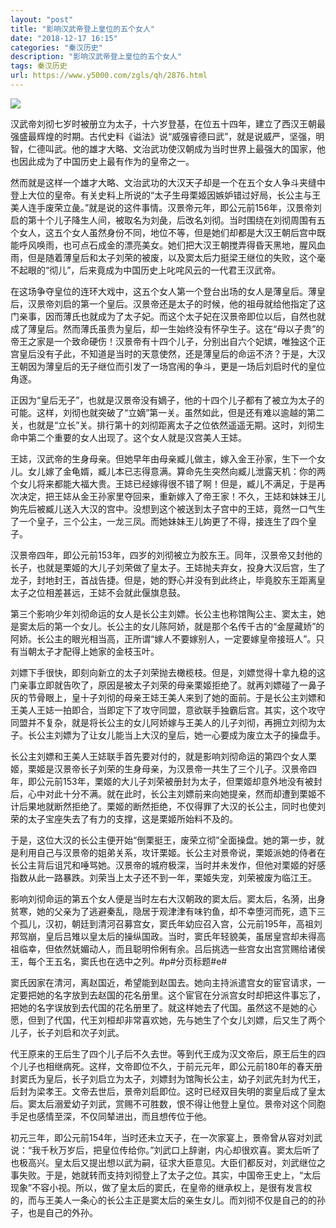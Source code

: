 ```yaml
---
layout: "post"
title: "影响汉武帝登上皇位的五个女人"
date: "2018-12-17 16:15"
categories: "秦汉历史"
description: "影响汉武帝登上皇位的五个女人"
tags: 秦汉历史
url: https://www.y5000.com/zgls/qh/2876.html
---
```






![](https://img.y5000.com/uploads/allimg/160711/4-160G11T92TR.jpg)

汉武帝刘彻七岁时被册立为太子，十六岁登基，在位五十四年，建立了西汉王朝最强盛最辉煌的时期。古代史料《谥法》说“威强睿德曰武”，就是说威严，坚强，明智，仁德叫武。他的雄才大略、文治武功使汉朝成为当时世界上最强大的国家，他也因此成为了中国历史上最有作为的皇帝之一。

然而就是这样一个雄才大略、文治武功的大汉天子却是一个在五个女人争斗夹缝中登上大位的皇帝。有关史料上所说的“太子生母栗姬因嫉妒错过好局，长公主与王美人连手废荣立彘。”就是说的这件事情。汉景帝元年，即公元前156年，汉景帝刘启的第十个儿子降生人间，被取名为刘彘，后改名刘彻。当时围绕在刘彻周围有五个女人，这五个女人虽然身份不同，地位不等，但是她们却都是大汉王朝后宫中既能呼风唤雨，也可点石成金的漂亮美女。她们把大汉王朝搅弄得昏天黑地，腥风血雨，但是随着薄皇后和太子刘荣的被废，以及窦太后力挺梁王继位的失败，这个毫不起眼的“彻儿”，后来竟成为中国历史上叱咤风云的一代君王汉武帝。

在这场争夺皇位的连环大戏中，这五个女人第一个登台出场的女人是薄皇后。薄皇后，汉景帝刘启的第一个皇后。汉景帝还是太子的时候，他的祖母就给他指定了这门亲事，因而薄氏也就成为了太子妃。而这个太子妃在汉景帝即位以后，自然也就成了薄皇后。然而薄氏虽贵为皇后，却一生始终没有怀孕生子。这在“母以子贵”的帝王之家是一个致命硬伤！汉景帝有十四个儿子，分别出自六个妃嫔，唯独这个正宫皇后没有子此，不知道是当时的天意使然，还是薄皇后的命运不济？于是，大汉王朝因为薄皇后的无子继位而引发了一场宫闱的争斗，更是一场后刘启时代的皇位角逐。

正因为“皇后无子”，也就是汉景帝没有嫡子，他的十四个儿子都有了被立为太子的可能。这样，刘彻也就突破了“立嫡”第一关。虽然如此，但是还有难以逾越的第二关，也就是“立长”关。排行第十的刘彻距离太子之位依然遥遥无期。这时，刘彻生命中第二个重要的女人出现了。这个女人就是汉宫美人王娡。

王娡，汉武帝的生身母亲。但她早年由母亲臧儿做主，嫁入金王孙家，生下一个女儿。女儿嫁了金龟婿，臧儿本已志得意满。算命先生突然向臧儿泄露天机：你的两个女儿将来都能大福大贵。王娡已经嫁得很不错了啊！但是，臧儿不满足，于是再次决定，把王娡从金王孙家里夺回来，重新嫁入了帝王家！不久，王娡和妹妹王儿姁先后被臧儿送入大汉的宫中。没想到这个被送到太子宫中的王娡，竟然一口气生了一个皇子，三个公主，一龙三凤。而她妹妹王儿姁更了不得，接连生了四个皇子。

汉景帝四年，即公元前153年，四岁的刘彻被立为胶东王。同年，汉景帝又封他的长子，也就是栗姬的大儿子刘荣做了皇太子。王娡抛夫弃女，投身大汉后宫，生了龙子，封地封王，首战告捷。但是，她的野心并没有到此终止，毕竟胶东王距离皇太子之位相差甚远，王娡不会就此偃旗息鼓。

第三个影响少年刘彻命运的女人是长公主刘嫖。长公主也称馆陶公主、窦太主，她是窦太后的第一个女儿。长公主的女儿陈阿娇，就是那个名传千古的“金屋藏娇”的阿娇。长公主的眼光相当高，正所谓“嫁人不要嫁别人，一定要嫁皇帝接班人”。只有当朝太子才配得上她家的金枝玉叶。

刘嫖下手很快，即刻向新立的太子刘荣抛去橄榄枝。但是，刘嫖觉得十拿九稳的这门亲事立即就告吹了，原因是被太子刘荣的母亲栗姬拒绝了。就再刘嫖碰了一鼻子灰的节骨眼上，皇十子刘彻的母亲王娡王美人来到了她的面前。于是长公主刘嫖和王美人王娡一拍即合，当即定下了攻守同盟，意欲联手独霸后宫。其实，这个攻守同盟并不复杂，就是将长公主的女儿阿娇嫁与王美人的儿子刘彻，再拥立刘彻为太子。长公主刘嫖为了让女儿能当上大汉的皇后，她一心要成为废立太子的操盘手。

长公主刘嫖和王美人王娡联手首先要对付的，就是影响刘彻命运的第四个女人栗姬，栗姬是汉景帝长子刘荣的生身母亲，为汉景帝一共生了三个儿子。汉景帝四年，即公元前153年，栗姬的大儿子刘荣被册封为太子，但栗姬却意外地没有被封后，心中对此十分不满。就在此时，长公主刘嫖前来向她提亲，然而却遭到栗姬不计后果地就断然拒绝了。栗姬的断然拒绝，不仅得罪了大汉的长公主，同时也使刘荣的太子宝座失去了有力的支撑，这是栗姬所始料不及的。

于是，这位大汉的长公主便开始“倒栗挺王，废荣立彻”全面操盘。她的第一步，就是利用自己与汉景帝的姐弟关系，攻讦栗姬。长公主对景帝说，栗姬派她的侍者在长公主背后诅咒和唾骂她。汉景帝的城府极深，当时并未发作，但他对栗姬的好感指数从此一路暴跌。刘荣当上太子还不到一年，栗姬失宠，刘荣被废为临江王。

影响刘彻命运的第五个女人便是当时左右大汉朝政的窦太后。窦太后，名漪，出身贫寒，她的父亲为了逃避秦乱，隐居于观津津有味钓鱼，却不幸堕河而死，遗下三个孤儿，汉初，朝廷到清河召募宫女，窦氏年幼应召入宫，公元前195年，高祖刘邦驾崩，皇后吕雉以皇太后的操纵国政。当时，窦氏年轻貌美，虽居皇宫却未得高祖临幸，但依然妩媚动人，而且聪明伶俐有余。吕后挑选一些宫女出宫赏赐给诸侯王，每个王五名，窦氏也在选中之列。#p#分页标题#e#

窦氏因家在清河，离赵国近，希望能到赵国去。她向主持派遣宫女的宦官请求，一定要把她的名字放到去赵国的花名册里。这个宦官在分派宫女时却把这件事忘了，把她的名字误放到去代国的花名册里了。就这样她去了代国。虽然这不是她的心愿，但到了代国，代王刘桓却非常喜欢她，先与她生了个女儿刘嫖，后又生了两个儿子，长子刘启和次子刘武。

代王原来的王后生了四个儿子后不久去世。等到代王成为汉文帝后，原王后生的四个儿子也相继病死。这样，文帝即位不久，于前元元年，即公元前180年的春天册封窦氏为皇后，长子刘启立为太子，刘嫖封为馆陶长公主，幼子刘武先封为代王，后封为梁孝王。文帝去世后，景帝刘启即位。这时已经双目失明的窦皇后成了皇太后。窦太后溺爱幼子刘武，赏赐不可胜数，恨不得让他登上皇位。景帝对这个同胞手足也感情至深，不仅同辇进出，而且想传位于他。

初元三年，即公元前154年，当时还未立天子，在一次家宴上，景帝曾从容对刘武说：“我千秋万岁后，把皇位传给你。”刘武口上辞谢，内心却很欢喜。窦太后听了也极高兴。皇太后又提出想以武为嗣，征求大臣意见。大臣们都反对，刘武继位之事失败。于是，她就转而支持刘彻登上了太子之位。其实，中国帝王史上，“太后现象”不容小视。所以，做了皇太后的窦氏，在皇帝的继承权上，是很有发言权的，而与王美人一条心的长公主正是窦太后的亲生女儿。而刘彻不仅是自己的的孙子，也是自己的外孙。
